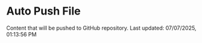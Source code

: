 # Auto Push File

Content that will be pushed to GitHub repository.
Last updated: 07/07/2025, 01:13:56 PM